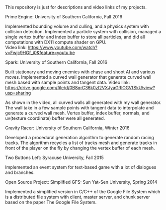 This repository is just for descriptions and video links of my projects.

Prime Engine: 
University of Southern California, Fall 2016

Implemented bounding volume and culling, and a physics system with collision detection. 
Implemented a particle system with collision, managed a single vertex buffer and index buffer to store all particles, and did all computations with DX11 compute shader on GPU.  
Video link: https://www.youtube.com/watch?v=Fwjc9HGf_i0&feature=youtu.be

Spark: 
University of Southern California, Fall 2016

Built stationary and moving enemies with chase and shoot AI and various moves.
Implemented a curved wall generator that generate curved wall mesh based with sample points and tangent data.
Video link: https://drive.google.com/file/d/0B8qrC36k0zI2VXJyaGRlOGVfSkU/view?usp=sharing

As shown in the video, all curved walls all generated with my wall generator. The wall take in a few sample points with tangent data to interpolate and generate a curved wall mesh. 
Vertex buffer, index buffer, normals, and uv(texture coordinate) buffer were all generated.

Gravity Racer:
University of Southern California, Winter 2016

Developed a procedural generation algorithm to generate random racing tracks. The algorithm recycles a list of tracks mesh and generate tracks in front of the player on the fly by changing the vertex buffer of each mesh.

Two Buttons Left: 
Syracuse University, Fall 2015

Implemented an event system for text-based game with a lot of dialogues and branches.

Open Source Project: Simplified GFS: 
Sun Yat-Sen University, Spring 2014

Implemented a simplified version in C/C++ of the Google File System which is a distributed file system with client, master server, and chunk server based on the paper The Google File System. 
